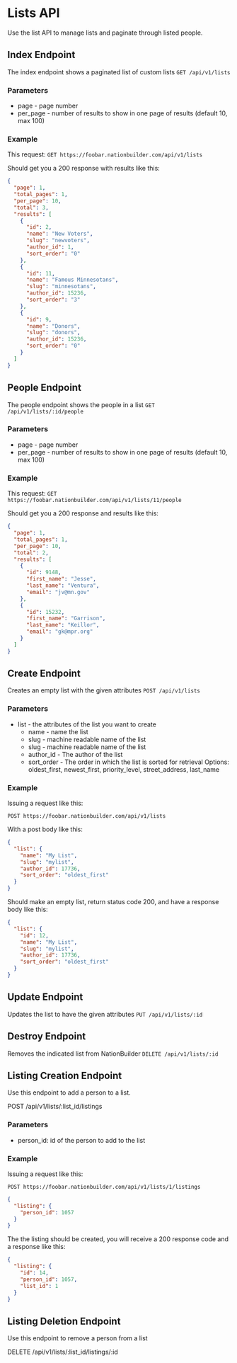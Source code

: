 Lists API
=========

Use the list API to manage lists and paginate through listed people.

Index Endpoint
--------------

The index endpoint shows a paginated list of custom lists
`GET /api/v1/lists`

### Parameters
* page - page number
* per_page - number of results to show in one page of results (default 10, max 100)

### Example

This request:
`GET https://foobar.nationbuilder.com/api/v1/lists`

Should get you a 200 response with results like this:

```json
{
  "page": 1,
  "total_pages": 1,
  "per_page": 10,
  "total": 3,
  "results": [
    {
      "id": 2,
      "name": "New Voters",
      "slug": "newvoters",
      "author_id": 1,
      "sort_order": "0"
    },
    {
      "id": 11,
      "name": "Famous Minnesotans",
      "slug": "minnesotans",
      "author_id": 15236,
      "sort_order": "3"
    },
    {
      "id": 9,
      "name": "Donors",
      "slug": "donors",
      "author_id": 15236,
      "sort_order": "0"
    }
  ]
}
```

People Endpoint
---------------

The people endpoint shows the people in a list
`GET /api/v1/lists/:id/people`

### Parameters
* page - page number
* per_page - number of results to show in one page of results (default 10, max 100)

### Example

This request:
`GET https://foobar.nationbuilder.com/api/v1/lists/11/people`

Should get you a 200 response and results like this:

```json
{
  "page": 1,
  "total_pages": 1,
  "per_page": 10,
  "total": 2,
  "results": [
    {
      "id": 9148,
      "first_name": "Jesse",
      "last_name": "Ventura",
      "email": "jv@mn.gov"
    },
    {
      "id": 15232,
      "first_name": "Garrison",
      "last_name": "Keillor",
      "email": "gk@mpr.org"
    }
  ]
}
```

Create Endpoint
---------------

Creates an empty list with the given attributes
`POST /api/v1/lists`

### Parameters

* list - the attributes of the list you want to create
    * name - name the list
    * slug - machine readable name of the list
    * slug - machine readable name of the list
    * author_id - The author of the list
    * sort_order - The order in which the list is sorted for retrieval
        Options: oldest_first, newest_first, priority_level, street_address, last_name

### Example

Issuing a request like this:

`POST https://foobar.nationbuilder.com/api/v1/lists`

With a post body like this:

```json
{
  "list": {
    "name": "My List",
    "slug": "mylist",
    "author_id": 17736,
    "sort_order": "oldest_first"
  }
}
```

Should make an empty list, return status code 200, and have a response body like this:

```json
{
  "list": {
    "id": 12,
    "name": "My List",
    "slug": "mylist",
    "author_id": 17736,
    "sort_order": "oldest_first"
  }
}
```

Update Endpoint
---------------

Updates the list to have the given attributes
`PUT /api/v1/lists/:id`

Destroy Endpoint
----------------

Removes the indicated list from NationBuilder
`DELETE /api/v1/lists/:id`

Listing Creation Endpoint
-------------------------
Use this endpoint to add a person to a list.

POST /api/v1/lists/:list_id/listings

### Parameters
* person_id: id of the person to add to the list

### Example

Issuing a request like this:

```
POST https://foobar.nationbuilder.com/api/v1/lists/1/listings
```

```json
{
  "listing": {
    "person_id": 1057
  }
}
```

The the listing should be created, you will receive a 200 response code and a response like this:

```json
{
  "listing": {
    "id": 14,
    "person_id": 1057,
    "list_id": 1
  }
}
```

Listing Deletion Endpoint
-------------------------
Use this endpoint to remove a person from a list

DELETE /api/v1/lists/:list_id/listings/:id
